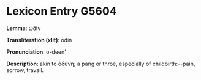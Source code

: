 # Lexicon Entry G5604

**Lemma**: ὠδίν

**Transliteration (xlit)**: ōdín

**Pronunciation**: o-deen'

**Description**:
akin to ὀδύνη; a pang or throe, especially of childbirth:--pain, sorrow, travail.
